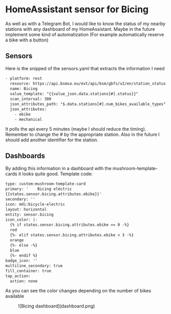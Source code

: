 # HomeAssistant sensor for Bicing

As well as with a Telegram Bot, I would like to know the status of my nearby stations with any dashboard of my HomeAssistant.
Maybe in the future implement some kind of automatization (For example automatically reserve a bike with a button)

## Sensors
Here is the snipped of the sensors.yaml that extracts the information I need

```
- platform: rest
  resource: https://api.bsmsa.eu/ext/api/bsm/gbfs/v2/en/station_status
  name: Bicing
  value_template: "{{value_json.data.stations[#].status}}"
  scan_interval: 300
  json_attributes_path: "$.data.stations[#].num_bikes_available_types"
  json_attributes:
    - ebike
    - mechanical
```

It polls the api every 5 minutes (maybe I should reduce the timing). Remember to change the # by the appropriate station. 
Also in the future I should add another identifier for the station.

## Dashboards
By adding this information in a dashboard with the mushroom-template-cards it looks quite good. Template code:

```
type: custom:mushroom-template-card
primary: '    Bicing elèctric {{states.sensor.bicing.attributes.ebike}}'
secondary: ''
icon: mdi:bicycle-electric
layout: horizontal
entity: sensor.bicing
icon_color: |-
  {% if states.sensor.bicing.attributes.ebike == 0 -%}
  red
  {%- elif states.sensor.bicing.attributes.ebike < 3 -%}
  orange
  {%- else -%}
  blue
  {%- endif %}
badge_icon: ''
multiline_secondary: true
fill_container: true
tap_action:
  action: none
```

As you can see the color changes depending on the number of bikes available

<figure markdown>
  ![Bicing dashboard](dashboard.png)
  <figcaption></figcaption>
</figure>

